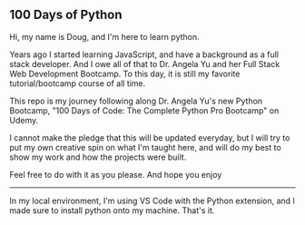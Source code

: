 ## 100 Days of Python ##

Hi, my name is Doug, and I'm here to learn python.

Years ago I started learning JavaScript, and have a background as a full stack developer. And I owe all of that to Dr. Angela Yu and her Full Stack Web Development Bootcamp. To this day, it is still my favorite tutorial/bootcamp course of all time.

This repo is my journey following along Dr. Angela Yu's new Python Bootcamp, "100 Days of Code: The Complete Python Pro Bootcamp" on Udemy.

I cannot make the pledge that this will be updated everyday, but I will try to put my own creative spin on what I'm taught here, and will do my best to show my work and how the projects were built.

Feel free to do with it as you please. And hope you enjoy

--------------------------------------------------------

In my local environment, I'm using VS Code with the Python extension, and I made sure to install python onto my machine. That's it.